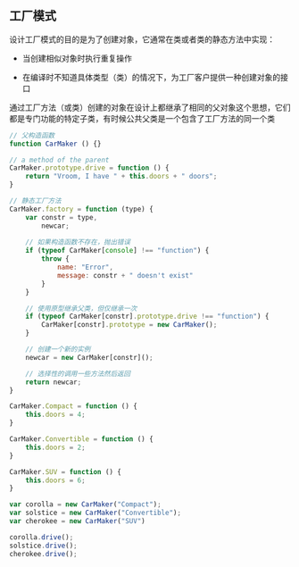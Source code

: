 ## 工厂模式

设计工厂模式的目的是为了创建对象，它通常在类或者类的静态方法中实现：

* 当创建相似对象时执行重复操作

* 在编译时不知道具体类型（类）的情况下，为工厂客户提供一种创建对象的接口

通过工厂方法（或类）创建的对象在设计上都继承了相同的父对象这个思想，它们都是专门功能的特定子类，有时候公共父类是一个包含了工厂方法的同一个类

```js
// 父构造函数
function CarMaker () {}

// a method of the parent
CarMaker.prototype.drive = function () {
    return "Vroom, I have " + this.doors + " doors";
}

// 静态工厂方法
CarMaker.factory = function (type) {
    var constr = type,
        newcar;
    
    // 如果构造函数不存在，抛出错误
    if (typeof CarMaker[console] !== "function") {
        throw {
            name: "Error",
            message: constr + " doesn't exist"
        }
    }

    // 使用原型继承父类，但仅继承一次
    if (typeof CarMaker[constr].prototype.drive !== "function") {
        CarMaker[constr].prototype = new CarMaker();
    }

    // 创建一个新的实例
    newcar = new CarMaker[constr]();

    // 选择性的调用一些方法然后返回
    return newcar;
} 

CarMaker.Compact = function () {
    this.doors = 4;
}

CarMaker.Convertible = function () {
    this.doors = 2;
}

CarMaker.SUV = function () {
    this.doors = 6;
}

var corolla = new CarMaker("Compact");
var solstice = new CarMaker("Convertible");
var cherokee = new CarMaker("SUV")

corolla.drive();
solstice.drive();
cherokee.drive();
```